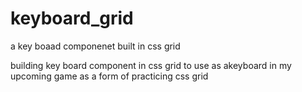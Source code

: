 # keyboard_grid
a key boaad componenet built in css grid


building key board component in css grid to use as akeyboard in my upcoming game as a form of practicing css grid 


